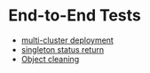# End-to-End Tests

- [multi-cluster deployment](multi-cluster-deployment)
- [singleton status return](singleton-status)
- [Object cleaning](object-cleaning)
